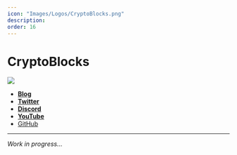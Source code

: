 ```yaml
---
icon: "Images/Logos/CryptoBlocks.png"
description: 
order: 16
---
```


# CryptoBlocks

![](../Images/Covers/CryptoBlocks.jpeg)

- [**Blog**](https://www.cryptoblocks.gr/)
- [**Twitter**](https://twitter.com/CryptoBlocks_GR)
- [**Discord**](https://discord.gg/PKRsKSA4wz)
- [**YouTube**](https://www.youtube.com/channel/UCFrXYCuoRpMBfzXud9W3nfA)
- [GitHub](https://github.com/CryptoBlocks-GR)

---

_Work in progress..._
